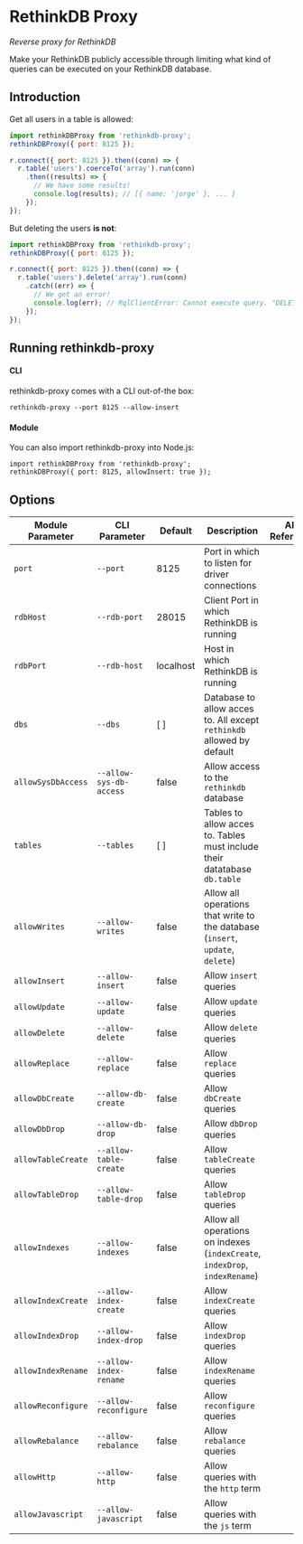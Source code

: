 # RethinkDB Proxy

*Reverse proxy for RethinkDB*

Make your RethinkDB publicly accessible through limiting what kind of queries can be executed on your RethinkDB database.

## Introduction

Get all users in a table is allowed:

```javascript
import rethinkDBProxy from 'rethinkdb-proxy';
rethinkDBProxy({ port: 8125 });

r.connect({ port: 8125 }).then((conn) => {
  r.table('users').coerceTo('array').run(conn)
    .then((results) => {
      // We have some results!
      console.log(results); // [{ name: 'jorge' }, ... ]
    });
});
```
But deleting the users **is not**:

```javascript
import rethinkDBProxy from 'rethinkdb-proxy';
rethinkDBProxy({ port: 8125 });

r.connect({ port: 8125 }).then((conn) => {
  r.table('users').delete('array').run(conn)
    .catch((err) => {
      // We get an error!
      console.log(err); // RqlClientError: Cannot execute query. "DELETE" query not allowed
    });
});
```
## Running rethinkdb-proxy

#### CLI

rethinkdb-proxy comes with a CLI out-of-the box:

```
rethinkdb-proxy --port 8125 --allow-insert
```

#### Module

You can also import rethinkdb-proxy into Node.js:

```
import rethinkDBProxy from 'rethinkdb-proxy';
rethinkDBProxy({ port: 8125, allowInsert: true });
```
## Options

| Module Parameter   | CLI Parameter           | Default   | Description                                                                    | API Reference |
|--------------------|-------------------------|-----------|--------------------------------------------------------------------------------|---------------|
| `port`             | `--port`                | 8125      | Port in which to listen for driver connections                                 |               |
| `rdbHost`          | `--rdb-port`            | 28015     | Client Port in which RethinkDB is running                                      |               |
| `rdbPort`          | `--rdb-host`            | localhost | Host in which RethinkDB is running                                             |               |
| `dbs`              | `--dbs`                 | [ ]       | Database to allow acces to. All except `rethinkdb` allowed by default          |               |
| `allowSysDbAccess` | `--allow-sys-db-access` | false     | Allow access to the `rethinkdb` database                                       |               |
| `tables`           | `--tables`              | [ ]       | Tables to allow acces to. Tables must include their datatabase `db.table`      |               |
| `allowWrites`      | `--allow-writes`        | false     | Allow all operations that write to the database (`insert`, `update`, `delete`) |               |
| `allowInsert`      | `--allow-insert`        | false     | Allow `insert` queries                                                         |               |
| `allowUpdate`      | `--allow-update`        | false     | Allow `update` queries                                                         |               |
| `allowDelete`      | `--allow-delete`        | false     | Allow `delete` queries                                                         |               |
| `allowReplace`     | `--allow-replace`       | false     | Allow `replace` queries                                                        |               |
| `allowDbCreate`    | `--allow-db-create`     | false     | Allow `dbCreate` queries                                                       |               |
| `allowDbDrop`      | `--allow-db-drop`       | false     | Allow `dbDrop` queries                                                         |               |
| `allowTableCreate` | `--allow-table-create`  | false     | Allow `tableCreate` queries                                                    |               |
| `allowTableDrop`   | `--allow-table-drop`    | false     | Allow `tableDrop` queries                                                      |               |
| `allowIndexes`     | `--allow-indexes`       | false     | Allow all operations on indexes (`indexCreate`, `indexDrop`, `indexRename`)    |               |
| `allowIndexCreate` | `--allow-index-create`  | false     | Allow `indexCreate` queries                                                    |               |
| `allowIndexDrop`   | `--allow-index-drop`    | false     | Allow `indexDrop` queries                                                      |               |
| `allowIndexRename` | `--allow-index-rename`  | false     | Allow `indexRename` queries                                                    |               |
| `allowReconfigure` | `--allow-reconfigure`   | false     | Allow `reconfigure` queries                                                    |               |
| `allowRebalance`   | `--allow-rebalance`     | false     | Allow `rebalance` queries                                                      |               |
| `allowHttp`        | `--allow-http`          | false     | Allow queries with the `http` term                                             |               |
| `allowJavascript`  | `--allow-javascript`    | false     | Allow queries with the `js` term                                               |               |

